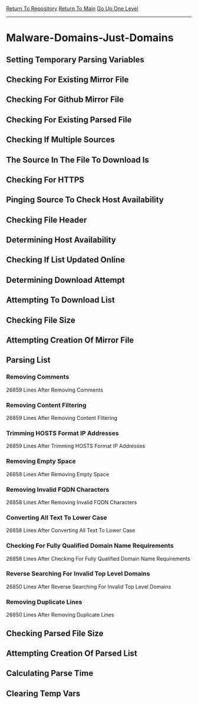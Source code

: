 [Return To Repository](https://github.com/deathbybandaid/piholeparser/)
[Return To Main](https://github.com/deathbybandaid/piholeparser/blob/master/RecentRunLogs/Mainlog.md)
[Go Up One Level](https://github.com/deathbybandaid/piholeparser/blob/master/RecentRunLogs/TopLevelScripts/30-Processing-External-Blacklists.md)
____________________________________
# Malware-Domains-Just-Domains
## Setting Temporary Parsing Variables
## Checking For Existing Mirror File
## Checking For Github Mirror File
## Checking For Existing Parsed File
## Checking If Multiple Sources
## The Source In The File To Download Is
## Checking For HTTPS
## Pinging Source To Check Host Availability
## Checking File Header
## Determining Host Availability
## Checking If List Updated Online
## Determining Download Attempt
## Attempting To Download List
## Checking File Size
## Attempting Creation Of Mirror File
## Parsing List
### Removing Comments
26859 Lines After Removing Comments
### Removing Content Filtering
26859 Lines After Removing Content Filtering
### Trimming HOSTS Format IP Addresses
26859 Lines After Trimming HOSTS Format IP Addresses
### Removing Empty Space
26858 Lines After Removing Empty Space
### Removing Invalid FQDN Characters
26858 Lines After Removing Invalid FQDN Characters
### Converting All Text To Lower Case
26858 Lines After Converting All Text To Lower Case
### Checking For Fully Qualified Domain Name Requirements
26858 Lines After Checking For Fully Qualified Domain Name Requirements
### Reverse Searching For Invalid Top Level Domains
26850 Lines After Reverse Searching For Invalid Top Level Domains
### Removing Duplicate Lines
26850 Lines After Removing Duplicate Lines
## Checking Parsed File Size
## Attempting Creation Of Parsed List
## Calculating Parse Time
## Clearing Temp Vars
